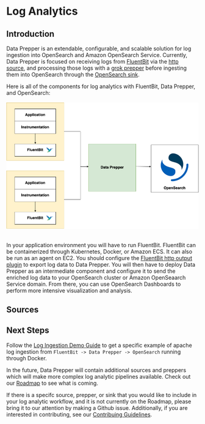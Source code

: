 # Log Analytics

## Introduction

Data Prepper is an extendable, configurable, and scalable solution for log ingestion into OpenSearch and Amazon OpenSearch Service. Currently, Data Prepper is focused on receiving logs from [FluentBit](https://fluentbit.io/) via the 
[http source](https://github.com/opensearch-project/data-prepper/blob/main/data-prepper-plugins/http-source/README.md), and processing those logs with a [grok prepper](https://github.com/opensearch-project/data-prepper/blob/main/data-prepper-plugins/grok-prepper/README.md) before ingesting them into OpenSearch through the [OpenSearch sink](https://github.com/opensearch-project/data-prepper/blob/main/data-prepper-plugins/opensearch/README.md).

Here is all of the components for log analytics with FluentBit, Data Prepper, and OpenSearch:
<br />
<br />
![Log Analytics Pipeline](images/LogAnalyticsComponents.png)
<br />
<br />

In your application environment you will have to run FluentBit.
FluentBit can be containerized through Kubernetes, Docker, or Amazon ECS.
It can also be run as an agent on EC2.
You should configure the [FluentBit http output plugin]() to export log data to Data Prepper.
You will then have to deploy Data Prepper as an intermediate component and configure it to send
the enriched log data to your OpenSearch cluster or Amazon OpenSeaarch Service domain. From there, you can
use OpenSearch Dashboards to perform more intensive visualization and analysis.

## Sources


## Next Steps

Follow the [Log Ingestion Demo Guide]() to get a specific example of apache log ingestion from `FluentBit -> Data Prepper -> OpenSearch` running through Docker.

In the future, Data Prepper will contain additional sources and preppers which will make more complex log analytic pipelines available. Check out our [Roadmap]() to see what is coming.  

If there is a specifc source, prepper, or sink that you would like to include in your log analytic workflow, and it is not currently on the Roadmap, please bring it to our attention by making a Github issue. Additionally, if you
are interested in contributing, see our [Contribuing Guidelines]().